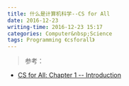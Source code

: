 ```yaml
---
title: 什么是计算机科学--CS for All
date: 2016-12-23
writing-time: 2016-12-23 15:17
categories: Computer&nbsp;Science
tags: Programming 《csforall》
---
```













> 参考： 

+ [CS for All: Chapter 1 -- Introduction](https://www.cs.hmc.edu/csforall/Introduction/Introduction.html)
